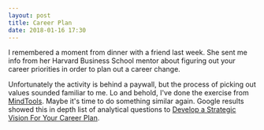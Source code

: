 ```yaml
---
layout: post
title: Career Plan
date: 2018-01-16 17:30
---
```


I remembered a moment from dinner with a friend last week.  She sent me info from her Harvard Business School mentor about figuring out your career priorities in order to plan out a career change.

Unfortunately the activity is behind a paywall, but the process of picking out values sounded familiar to me.  Lo and behold, I've done the exercise from [MindTools](https://www.mindtools.com/pages/article/newTED_85.htm).  Maybe it's time to do something similar again.  Google results showed this in depth list of analytical questions to [Develop a Strategic Vision For Your Career Plan](https://www.livecareer.com/career/advice/jobs/career-plan).

